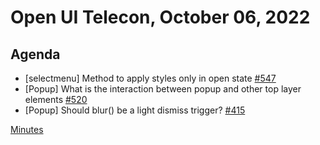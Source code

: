 # Open UI Telecon, October 06, 2022

## Agenda
- [selectmenu] Method to apply styles only in open state [#547](https://github.com/openui/open-ui/issues/547)
- [Popup] What is the interaction between popup and other top layer elements [#520](https://github.com/openui/open-ui/issues/520)
- [Popup] Should blur() be a light dismiss trigger? [#415](https://github.com/openui/open-ui/issues/415)

[Minutes](https://www.w3.org/2022/10/06-openui-minutes.html)
